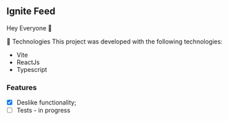 ## Ignite Feed

<p>Hey Everyone 🚀<p/>

🚀 Technologies This project was developed with the following technologies:

- Vite
- ReactJs
- Typescript

### Features

- [x] Deslike functionality;
- [ ] Tests - in progress
